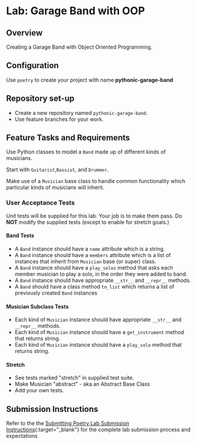 # Lab: Garage Band with OOP

## Overview

Creating a Garage Band with Object Oriented Programming.

## Configuration

Use `poetry` to create your project with name **pythonic-garage-band**

## Repository set-up

- Create a new repository named `pythonic-garage-band`.
- Use feature branches for your work.

## Feature Tasks and Requirements

Use Python classes to model a `Band` made up of different kinds of musicians.

Start with `Guitarist`,`Bassist`, and `Drummer`.

Make use of a `Musician` base class to handle common functionality which particular kinds of musicians will inherit.

### User Acceptance Tests

Unit tests will be supplied for this lab. Your job is to make them pass. Do **NOT** modify the supplied tests (except to enable for stretch goals.)


#### Band Tests

- A `Band` instance should have a `name` attribute which is a string.
- A `Band` instance should have a `members` attribute which is a list of instances that inherit from `Musician` base (or super) class.
- A `Band` instance should have a `play_solos` method that asks each member musician to play a solo, in the order they were added to band.
- A `Band` instance should have appropriate `__str__` and `__repr__` methods.
- A `Band` should have a class method `to_list` which returns a list of previously created `Band` instances

#### Musician Subclass Tests

- Each kind of `Musician` instance should have appropriate `__str__` and `__repr__` methods.
- Each kind of `Musician` instance should have a `get_instrument` method that returns string.
- Each kind of `Musician` instance should have a `play_solo` method that returns string.

#### Stretch

- See tests marked "stretch" in supplied test suite.
- Make Musician "abstract" - aka an Abstract Base Class
- Add your own tests.

## Submission Instructions

<!-- example -->
Refer to the the [Submitting Poetry Lab Submission Instructions](../../../reference/submission-instructions){:target="_blank"} for the complete lab submission process and expectations
